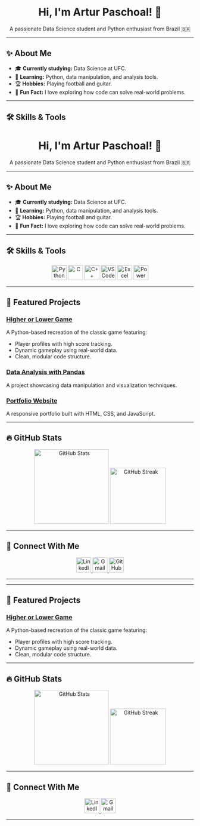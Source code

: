 <div align="center">
  <h1>Hi, I'm Artur Paschoal! 👋</h1>
  <p>A passionate Data Science student and Python enthusiast from Brazil 🇧🇷</p>
</div>

---

## ✨ About Me

- 🎓 **Currently studying:** Data Science at UFC.
- 🐍 **Learning:** Python, data manipulation, and analysis tools.
- 🏆 **Hobbies:** Playing football and guitar.
- 📝 **Fun Fact:** I love exploring how code can solve real-world problems.

---

## 🛠️ Skills & Tools

<div align="center">
  <h1>Hi, I'm Artur Paschoal! 👋</h1>
  <p>A passionate Data Science student and Python enthusiast from Brazil 🇧🇷</p>
</div>

---

## ✨ About Me

- 🎓 **Currently studying:** Data Science at UFC.
- 🐍 **Learning:** Python, data manipulation, and analysis tools.
- 🏆 **Hobbies:** Playing football and guitar.
- 📝 **Fun Fact:** I love exploring how code can solve real-world problems.

---

## 🛠️ Skills & Tools

<div align="center">
  <img src="https://cdn.jsdelivr.net/gh/devicons/devicon/icons/python/python-original.svg" height="40" alt="Python" />
  <img src="https://cdn.jsdelivr.net/gh/devicons/devicon/icons/c/c-original.svg" height="40" alt="C" />
  <img src="https://cdn.jsdelivr.net/gh/devicons/devicon/icons/cplusplus/cplusplus-original.svg" height="40" alt="C++" />
  <img src="https://cdn.jsdelivr.net/gh/devicons/devicon/icons/vscode/vscode-original.svg" height="40" alt="VS Code" />
  <img src="https://img.icons8.com/color/48/000000/microsoft-excel-2019--v1.png" height="40" alt="Excel" />
  <img src="https://img.icons8.com/color/48/000000/power-bi.png" height="40" alt="Power BI" />
</div>

---

## 🎨 Featured Projects

### [Higher or Lower Game](https://github.com/paschoal-artur/HigherOrLower)
A Python-based recreation of the classic game featuring:
- Player profiles with high score tracking.
- Dynamic gameplay using real-world data.
- Clean, modular code structure.

### [Data Analysis with Pandas](#)
A project showcasing data manipulation and visualization techniques.

### [Portfolio Website](#)
A responsive portfolio built with HTML, CSS, and JavaScript.

---

## 🔥 GitHub Stats

<div align="center">
  <img src="https://github-readme-stats.vercel.app/api?username=paschoal-artur&show_icons=true&theme=dracula" height="200" alt="GitHub Stats" />
  <img src="https://streak-stats.demolab.com?user=paschoal-artur&theme=dracula" height="150" alt="GitHub Streak" />
</div>

---

## 👤 Connect With Me

<div align="center">
  <a href="https://www.linkedin.com/in/artur-paschoal-18295627b/">
    <img src="https://raw.githubusercontent.com/maurodesouza/profile-readme-generator/master/src/assets/icons/social/linkedin/default.svg" width="40" height="40" alt="LinkedIn" />
  </a>
  <a href="mailto:your_email@example.com">
    <img src="https://raw.githubusercontent.com/maurodesouza/profile-readme-generator/master/src/assets/icons/social/gmail/default.svg" width="40" height="40" alt="Gmail" />
  </a>
  <a href="https://github.com/paschoal-artur">
    <img src="https://cdn.jsdelivr.net/gh/devicons/devicon/icons/github/github-original.svg" width="40" height="40" alt="GitHub" />
  </a>
</div>

---



---

## 🎨 Featured Projects

### [Higher or Lower Game](https://github.com/paschoal-artur/HigherOrLower)
A Python-based recreation of the classic game featuring:
- Player profiles with high score tracking.
- Dynamic gameplay using real-world data.
- Clean, modular code structure.

---

## 🔥 GitHub Stats

<div align="center">
  <img src="https://github-readme-stats.vercel.app/api?username=paschoal-artur&show_icons=true&theme=dracula" height="200" alt="GitHub Stats" />
  <img src="https://streak-stats.demolab.com?user=paschoal-artur&theme=dracula" height="150" alt="GitHub Streak" />
</div>

---

## 👤 Connect With Me

<div align="center">
  <a href="https://www.linkedin.com/in/artur-paschoal-18295627b/">
    <img src="https://raw.githubusercontent.com/maurodesouza/profile-readme-generator/master/src/assets/icons/social/linkedin/default.svg" width="40" height="40" alt="LinkedIn" />
  </a>
  <a href="mailto:paschoal.artur@alu.ufc.br">
    <img src="https://raw.githubusercontent.com/maurodesouza/profile-readme-generator/master/src/assets/icons/social/gmail/default.svg" width="40" height="40" alt="Gmail" />
  </a>
</div>

---
